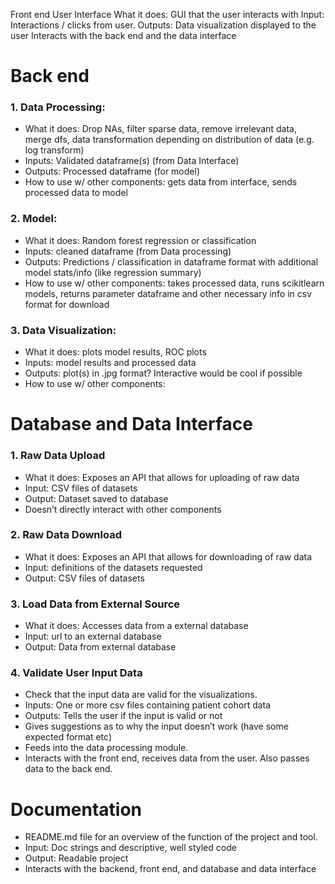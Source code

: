 Front end 
User Interface
What it does: GUI that the user interacts with
Input: Interactions / clicks from user.
Outputs: Data visualization displayed to the user
Interacts with the back end and the data interface 

# Back end
### 1. Data Processing:
- What it does: Drop NAs, filter sparse data, remove irrelevant data, merge dfs, data transformation depending on distribution of data (e.g. log transform) 
- Inputs: Validated dataframe(s) (from Data Interface)
- Outputs: Processed dataframe (for model)
- How to use w/ other components: gets data from interface, sends processed data to model

### 2. Model:
- What it does: Random forest regression or classification
- Inputs: cleaned dataframe (from Data processing)
- Outputs: Predictions / classification in dataframe format with additional model stats/info (like regression summary) 
- How to use w/ other components: takes processed data, runs scikitlearn models, returns parameter dataframe and other necessary info in csv format for download

### 3. Data Visualization:
- What it does: plots model results, ROC plots 
- Inputs: model results and processed data
- Outputs: plot(s) in .jpg format? Interactive would be cool if possible
- How to use w/ other components: 


# Database and Data Interface
### 1. Raw Data Upload
- What it does: Exposes an API that allows for uploading of raw data
- Input: CSV files of datasets
- Output: Dataset saved to database
- Doesn’t directly interact with other components
### 2. Raw Data Download
- What it does: Exposes an API that allows for downloading of raw data
- Input: definitions of the datasets requested
- Output: CSV files of datasets
### 3. Load Data from External Source
- What it does: Accesses data from a external database
- Input: url to an external database
- Output: Data from external database
### 4. Validate User Input Data
- Check that the input data are valid for the visualizations.
- Inputs: One or more csv files containing patient cohort data
- Outputs: Tells the user if the input is valid or not
- Gives suggestions as to why the input doesn’t work (have some expected format etc)
- Feeds into the data processing module.
- Interacts with the front end, receives data from the user. Also passes data to the back end. 

# Documentation
- README.md file for an overview of the function of the project and tool.
- Input: Doc strings and descriptive, well styled code
- Output: Readable project
- Interacts with the backend, front end, and database and data interface

